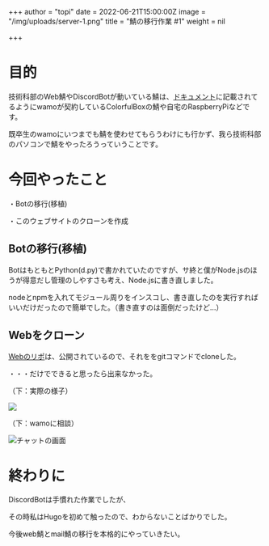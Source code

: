 +++
author = "topi"
date = 2022-06-21T15:00:00Z
image = "/img/uploads/server-1.png"
title = "鯖の移行作業 #1"
weight = nil

+++
# 目的

技術科部のWeb鯖やDiscordBotが動いている鯖は、[ドキュメント](https://docs.tclb.cf/docs/discord/faq/#%E3%82%B5%E3%83%BC%E3%83%90%E3%83%BC%E3%81%AF "doc")に記載されてるようにwamoが契約しているColorfulBoxの鯖や自宅のRaspberryPiなどです。

既卒生のwamoにいつまでも鯖を使わせてもらうわけにも行かず、我ら技術科部のパソコンで鯖をやったろうっていうことです。

# 今回やったこと

・Botの移行(移植)

・このウェブサイトのクローンを作成

## Botの移行(移植)

BotはもともとPython(d.py)で書かれていたのですが、サ終と僕がNode.jsのほうが得意だし管理のしやすさも考え、Node.jsに書き直しました。

nodeとnpmを入れてモジュール周りをインスコし、書き直したのを実行すればいいだけだったので簡単でした。（書き直すのは面倒だったけど...）

## Webをクローン

[Webのリポ](https://www.tclb.cf/repo/ "repo")は、公開されているので、それををgitコマンドでcloneした。

・・・だけでできると思ったら出来なかった。

（下：実際の様子）

![](/img/uploads/vid_20220412_162653.gif)

（下：wamoに相談）

![チャットの画面](/img/uploads/screenshot-2022-06-22-14-37-49.png "wamoに相談")

# 終わりに

DiscordBotは手慣れた作業でしたが、

その時私はHugoを初めて触ったので、わからないことばかりでした。

今後web鯖とmail鯖の移行を本格的にやっていきたい。